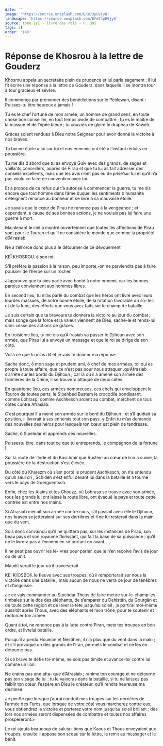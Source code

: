 ```yaml
---
date: ''
image: 'https://source.unsplash.com/EFm7JpD9jy8'
landscape: 'https://source.unsplash.com/EFm7JpD9jy8'
source: tome III - livre des rois - P. 395
tags: []
order: '143'
---
```


# Réponse de Khosrou à la lettre de Gouderz

Khosrou appela un secrétaire plein de prudence et lui parla sagement ; il lui fit écrire une réponse à la lettre de Gouderz, dans laquelle il se montra tour à tour gracieux et sévère.

Il commença par prononcer des bénédictions sur le Pehlewan, disant : Puisses-tu être heureux à jamais !

Tu es le chef l’ortuné de mon armée, un homme de grand sens, en toute chose bon conseiller, en tout temps avide de combattre ; tu es le maître de la massue et de l’épée bleue ; tu couvres de gloire le drapeau de Kaweh.

Grâces soient rendues à Dieu notre Seigneur pour avoir donné la victoire à nos braves.

Ta bonne étoile a lui sur toi et nos ennemis ont été à l’instant réduits en poussière.

Tu me dis d’abord que tu as envoyé Guiv avec des grands, de sages et vaillants conseillers, auprès de Pirau et que tu lui as fait adresser des conseils excellents, mais que tes avis n’ont pas eu de prise’sur lui et qu’il n’a pas voulu ce faire de convention avec toi.

Et à propos de ce refus qui t’a autorisé à commencer la guerre, tu me dis encore que tout homme dans l’âme duquel les sentiments d’humanité s’éteignent renonce au bonheur et se livre à sa mauvaise étoile.

Je savais que le cœur de Pirau ne renonce pas à la vengeance ; et cependant, à cause de ses bonnes actions, je ne voulais pas lui faire une guerre à mort.

Maintenant le ciel a montré ouvertement que toutes les affections de Pirau sont pour le Touran et qu’il ne considère le monde que comme la propriété d’Al’rasiab.

Ne a t’ell’orce donc plus à le détourner de ce dévouement

KEÏ KHOSROU. à son roi.

S’il préfère la passion à la raison, peu importe,-on ne parviendra pas à faire pousser de l’herbe sur un rocher.

J’approuve que tu aies parlé avec bonté à notre ennemi, car les bonnes paroles conviennent aux hommes libres.

En second lieu, tu m’as parlé du combat que les héros ont livré avec leurs lourdes massues, de notre bonne étoile, de la rotation favorable du so- leil et de la lune, des efforts que vous avez faits sur le champ de bataille.

Je suis certain que ta bravoure te donnera la victoire au jour du combat ; mais songe que la force et la valeur viennent de Dieu, sache-le et rends-lui sans cesse des actions de grâces.

En troisième lieu, tu me dis qu’Al’rasiab va passer le Djihoun avec son armée, que Pirau lui a envoyé un message et que le roi se dirige de son côté.

Voilà ce que tu m’as dit et je vais te donner ma réponse.

Sache donc, ô mon sage et prudent ami, ô chef de mes armées, toi qui es propre à toute affaire, que ce n’est pas pour nous attaquer
.qu’Afrasiab s’arrête sur les bords du Djihoun ; car là où il a amené son armée des frontières de la Chine, il se trouvera attaqué de deux côtés.

En quatrième lieu, ces armées nombreuses, ces chefs qui enveloppent le Touron de toutes parts, le Sipehbed Bustem le crocodile bondissant, comme Lohrasp, comme Aschkesch ardent au combat, 
 marchent de tous côtés contre Afrasiab.

C’est pourquoi il a mené son armée sur le bord du Djihoun ; et s’il quittait sa position, il livrerait à ses ennemis tout son pays. y Enfin tu m’as demandé des nouvelles des héros pour lesquels ton cœur est plein de tendresse.

Sache,
ô Sipehdar et apprends ces nouvelles.

Puissestu être, dans tout ce que tu entreprends, le compagnon de la fortune !

Sur la route de l’lnde et du Kaschmir que Rustem au cœur de lion a suivie, la poussière de la destruction s’est élevée.

Du côté du Kharezm où s’est porté le prudent Aschkesch, on n’a entendu qu’un seul cri ; Schideh s’est enfui devant lui dans la bataille et a tourné vers le pays de Guerguentsch.

Enfin, chez les Alains et les Ghouzz, où Lohrasp se trouve avec son armée, tous les grands lui ont laissé la route libre, ont évacué le pays et toute cette contrée est entre nos mains.

Si Afrasiab menait son armée contre nous, s’il passait avec elle le Djihoun, nos braves se jetteraient sur ses derrières et il ne lui resterait dans la main que du vent.

Sois donc convaincu qu’il ne quittera pas, sur les instances de Pirau, son beau pays et son royaume florissant, qui fait la base de sa puissance ; qu’il ne le livrera pas à l’ennemi en se portant en avant.

Il ne peut pas ouvrir les lè- vres pour parler, que je n’en reçoive l’avis de jour ou de unit.

Maudit serait le jour où il traverserait

KEl KllOSBOli. le fleuve avec ses troupes, où il remporterait sur nous la victoire dans une bataille ; mais aucun de nous ne verra ce jour de ténèbres et d’angoisse.

Je ce vais commander au Sipehdar Thous de faire mettre sur-le-champ les timbales sur le dos des éléphants, de s’emparer du Dehistân, du Gourgân et de toute cette région et de lever la tête jusqu’au soleil ; je partirai moi-même aussitôt après Thous, avec des éléphants et mon trône, pour te soutenir et renforcer ton armée.

Quant à toi, ne renonce pas à la lutte contre Piran, mets tes troupes en bon ordre, et livrelui bataille.

Puisqu’il a perdu Houman et Nestihen, il n’a plus que du vent dans la main ; et s’il provoque un des grands de l’Iran, permets le combat et ne les en détourne pas.

Si ce brave te défie toi-même, ne sois pas timide et avance-toi contre lui comme un lion.

Ne crains pas une atta- que d’Afrasiab ; ranime ton courage et ne détourne pas ton visage de lui ; tu le vaincras dans la bataille, si tu ne laisses pas faiblir ton cœur. l’espère en Dieu le créateur, qu’il rendra heureuse ma destinée.

Je penSe que lorsque j’aurai conduit mes troupes sur les derrières de l’armée des Turcs, que lorsque de votre côté vous marcherez contre eux, vous obtiendrez la victoire et porterez votre nom jusqu’au soleil brillant ; dès lors nos armées seront dispensées de combattre et toutes nos affaires prospéreront.»

Le roi ajouta beaucoup de saluta- tions que Kaous et Thous envoyaient aux troupes, ensuite il apposa son sceau sur la lettre, la remit au messager et le bénit.
